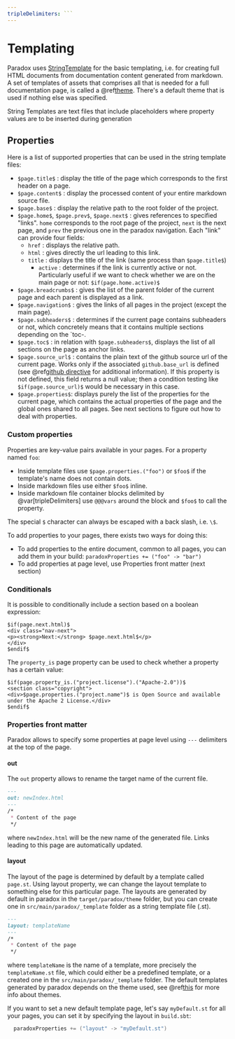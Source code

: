 ```yaml
---
tripleDelimiters: ```
---
```


  [st]: http://www.stringtemplate.org/

# Templating

Paradox uses [StringTemplate][st] for the basic templating, i.e. for creating full HTML documents from documentation content
generated from markdown. A set of templates of assets that comprises all that is needed for a full documentation page,
is called a @ref[theme](theming.md). There's a default theme that is used if nothing else was specified.

String Templates are text files that include placeholders where property values are to be inserted during generation

## Properties  

Here is a list of supported properties that can be used in the string template files:

- `$page.title$` : display the title of the page which corresponds to the first header on a page.
- `$page.content$` : display the processed content of your entire markdown source file.
- `$page.base$` : display the relative path to the root folder of the project.
- `$page.home$`, `$page.prev$`, `$page.next$` : gives references to specified "links". `home` corresponds to the root page of the project, `next` is the next page, and `prev` the previous one in the paradox navigation. 
  Each "link" can provide four fields:
  - `href` : displays the relative path.
  - `html` : gives directly the url leading to this link.
  - `title` : displays the title of the link (same process than `$page.title$`)
  	- `active` : determines if the link is currently active or not. Particularly useful if we want to check whether we are on the main page or not: `$if(page.home.active)$`
- `$page.breadcrumbs$` : gives the list of the parent folder of the current page and each parent is displayed as a link.
- `$page.navigation$` : gives the links of all pages in the project (except the main page).
- `$page.subheaders$` : determines if the current page contains subheaders or not, which concretely means that it contains multiple sections depending on the `toc-.
- `$page.toc$` : in relation with `$page.subheaders$`, displays the list of all sections on the page as anchor links.
- `$page.source_url$` : contains the plain text of the github source url of the current page. Works only if the associated `github.base_url` is defined (see @ref[github directive](../directives/linking.md#github-directive) for additional information). If this property is not defined, this field returns a null value; then a condition testing like `$if(page.source_url)$` would be necessary in this case.
- `$page.properties$`: displays purely the list of the properties for the current page, which contains the actual properties of the page and the global ones shared to all pages. See next sections to figure out how to deal with properties.

### Custom properties

Properties are key-value pairs available in your pages. For a property named `foo`:

- Inside template files use `$page.properties.("foo")` or `$foo$` if the template's name does not contain dots.
- Inside markdown files use either `$foo$` inline.
- Inside markdown file container blocks delimited by @var[tripleDelimiters] use `@@@vars` around the block and `$foo$` to call the property.

The special `$` character can always be escaped with a back slash, i.e. `\$`.

To add properties to your pages, there exists two ways for doing this:

- To add properties to the entire document, common to all pages, you can add them in your build: `paradoxProperties += ("foo" -> "bar")`
- To add properties at page level, use Properties front matter (next section)

### Conditionals

It is possible to conditionally include a section based on a boolean expression:

```
$if(page.next.html)$
<div class="nav-next">
<p><strong>Next:</strong> $page.next.html$</p>
</div>
$endif$
```

The `property_is` page property can be used to check whether a property has a
certain value:

```
$if(page.property_is.("project.license").("Apache-2.0"))$
<section class="copyright">
<div>$page.properties.("project.name")$ is Open Source and available under the Apache 2 License.</div>
$endif$
```

### Properties front matter

Paradox allows to specify some properties at page level using `---` delimiters at the top of the page.

#### out

The `out` property allows to rename the target name of the current file.

```markdown
---
out: newIndex.html
---
/*
 * Content of the page
 */
```

where `newIndex.html` will be the new name of the generated file. Links leading to this page are automatically updated.

#### layout

The layout of the page is determined by default by a template called `page.st`. Using layout property, we can change the layout template to something else for this particular page. The layouts are generated by default in paradox in the `target/paradox/theme` folder, but you can create one in `src/main/paradox/_template` folder as a string template file (.st).

```markdown
---
layout: templateName
---
/*
 * Content of the page
 */
```

where `templateName` is the name of a template, more precisely the `templateName.st` file, which could either be a predefined template, or a created one in the `src/main/paradox/_template` folder. The default templates generated by paradox depends on the theme used, see @ref[this](theming.md) for more info about themes.

If you want to set a new default template page, let's say `myDefault.st` for all your pages, you can set it by specifying the layout in `build.sbt`:

```scala
  paradoxProperties += ("layout" -> "myDefault.st")
```
